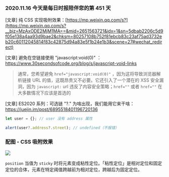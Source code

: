 ### 2020.11.16 今天是每日时报陪伴您的第 451 天

[文章] 纯 CSS 实现吸附效果：[https://mp.weixin.qq.com/s?](https://mp.weixin.qq.com/s?__biz=MzAxODE2MjM1MA==&mid=2651563721&idx=1&sn=5dbab2206c5d9f05e138a4aa93d9bae2&chksm=80257108b752f81ebcb83c23af75ad3732eb20c60112045814f83c42875d94a83e5f1b24e1b3&scene=27#wechat_redirect)

[文章] 避免在空链接使用 "javascript:void(0)" ：<https://www.30secondsofcode.org/blog/s/javascript-void-links>

> 通常，您希望避免 `href="javascript:void(0)"` ，因为这将导致浏览器解析链接 URL 的值，这既昂贵又不必要。它还引入了一个潜在的 XSS 安全漏洞，因为 `javascript:` url 违反了内容安全策略；`href=""` 或者 `href=""` 在大多数情况下应该是首选的

[文章] ES2020 系列：可选链 "?." 为啥出现，我们能用它来干啥：<https://juejin.im/post/6895518401196720136>

```js
let user = {}; // user 没有 address 属性

alert(user?.address?.street); // undefined（不报错）
```

### 配图 - CSS 吸附效果

![](https://mmbiz.qpic.cn/mmbiz_gif/v735W8ZTLWk9q5o8KEIOXMxiavFqQGD1eibv4GByRX8IXCjRp7ibpxG3cVZIn2VZHtMZZIiaD4P7WernFbgpVb01ng/640?wx_fmt=gif&tp=webp&wxfrom=5&wx_lazy=1)

`position` 当值为 `sticky` 时将元素变成粘性定位。「粘性定位」是相对定位和固定定位的合体，元素在特定阈值跨越前为相对定位，跨越后为固定定位。

